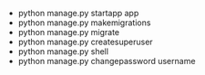 - python manage.py startapp app
- python manage.py makemigrations
- python manage.py migrate
- python manage.py createsuperuser
- python manage.py shell
- python manage.py changepassword username